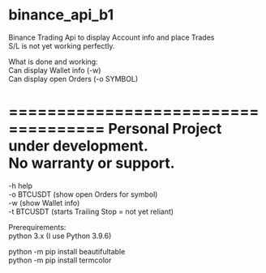 # binance_api_b1<br>

Binance Trading Api to display Account info and place Trades<br>
S/L is not yet working perfectly.<br>

What is done and working:<br>
 Can display Wallet info (-w)<br>
 Can display open Orders (-o SYMBOL)<br>
 
====================================
Personal Project under development.<br>
No warranty or support.<br>
====================================

-h              help <br>
-o BTCUSDT      (show open Orders for symbol) <br>
-w              (show Wallet info) <br>
-t BTCUSDT      (starts Trailing Stop = not yet reliant)<br>


Prerequirements: <br>
python 3.x (I use Python 3.9.6)<br>

python -m pip install beautifultable<br>
python -m pip install termcolor<br>
